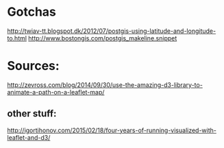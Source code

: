 Gotchas
=============

http://twiav-tt.blogspot.dk/2012/07/postgis-using-latitude-and-longitude-to.html
http://www.bostongis.com/postgis_makeline.snippet

Sources:
=============

http://zevross.com/blog/2014/09/30/use-the-amazing-d3-library-to-animate-a-path-on-a-leaflet-map/

other stuff:
-----------
http://igortihonov.com/2015/02/18/four-years-of-running-visualized-with-leaflet-and-d3/
